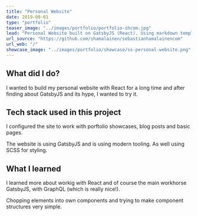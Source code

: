```yaml
---
title: "Personal Website"
date: 2019-08-01
type: "portfolio"
teaser_image: "../images/portfolio/portfolio-shcom.jpg"
lead: "Personal Website built on GatsbyJS (React). Using markdown templates for content on the site."
url_source: "https://github.com/shamalainen/sebastianhamalainencom"
url_web: "/"
showcase_image: "../images/portfolio/showcase/ss-personal-website.png"
---
```

## What did I do?

I wanted to build my personal website with React for a long time and after finding about GatsbyJS and its hype, I wanted to try it.


## Tech stack used in this project

I configured the site to work with porftolio showcases, blog posts and basic pages.

The website is using GatsbyJS and is using modern tooling. As well using SCSS for styling.

## What I learned

I learned more about workig with React and of course the main workhorse GatsbyJS, with GraphQL (which is really nice!).

Chopping elements into own components and trying to make component structures very simple.